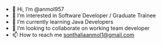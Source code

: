 - 👋 Hi, I’m @anmol957
- 👀 I’m interested in Software Developer / Graduate Trainee
- 🌱 I’m currently learning Java Developers
- 💞️ I’m looking to collaborate on working team developer
- 📫 How to reach me sonthaliaanmol1@gmail.com

<!---
anmol957/anmol957 is a ✨ special ✨ repository because its `README.md` (this file) appears on your GitHub profile.
You can click the Preview link to take a look at your changes.
--->
